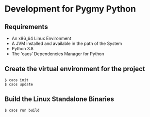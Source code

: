 # Development for Pygmy Python

## Requirements
* An x86_64 Linux Environment
* A JVM installed and available in the path of the System
* Python 3.8
* The 'caos' Dependencies Manager for Python


## Create the virtual environment for the project
```
$ caos init
$ caos update
```

## Build the Linux Standalone Binaries
```
$ caos run build
```